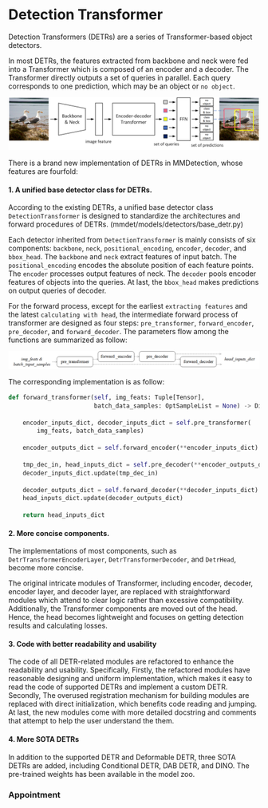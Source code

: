 # Detection Transformer

Detection Transformers (DETRs) are a series of Transformer-based object detectors.

In most DETRs, the features extracted from backbone and neck were fed into a Transformer which is composed of an encoder and a decoder. The Transformer directly outputs a set of queries in parallel. Each query corresponds to one prediction, which may be an object or `no object`.

![DETR_overall](.\DETR_overall.png)

There is a brand new implementation of DETRs in MMDetection, whose features are fourfold:

#### 1. A unified base detector class for DETRs.

According to the existing DETRs, a unified base detector class `DetectionTransformer` is designed to standardize the architectures and forward procedures of DETRs. (mmdet/models/detectors/base_detr.py)

Each detector inherited from `DetectionTransformer` is mainly consists of six components: `backbone`, `neck`, `positional_encoding`, `encoder`, `decoder`, and `bbox_head`. The `backbone` and `neck` extract features of input batch. The `positional_encoding` encodes the absolute position of each feature points. The `encoder` processes output features of neck. The `decoder` pools encoder features of objects into the queries. At last, the `bbox_head` makes predictions on output queries of decoder.

For the forward process, except for the earliest `extracting features` and the latest `calculating with head`, the intermediate forward process of transformer are designed as four steps: `pre_transformer`, `forward_encoder`, `pre_decoder`, and `forward_decoder`. The parameters flow among the functions are summarized as follow:

![DETR_forward_process](.\DETR_forward_process.png)

The corresponding implementation is as follow:

```Python
def forward_transformer(self, img_feats: Tuple[Tensor],
                        batch_data_samples: OptSampleList = None) -> Dict:

    encoder_inputs_dict, decoder_inputs_dict = self.pre_transformer(
        img_feats, batch_data_samples)

    encoder_outputs_dict = self.forward_encoder(**encoder_inputs_dict)

    tmp_dec_in, head_inputs_dict = self.pre_decoder(**encoder_outputs_dict)
    decoder_inputs_dict.update(tmp_dec_in)

    decoder_outputs_dict = self.forward_decoder(**decoder_inputs_dict)
    head_inputs_dict.update(decoder_outputs_dict)

    return head_inputs_dict
```

#### 2. More concise components.

The implementations of most components, such as `DetrTransformerEncoderLayer`, `DetrTransformerDecoder`, and `DetrHead`, become more concise.

The original intricate modules of Transformer, including encoder, decoder, encoder layer, and decoder layer, are replaced with straightforward modules which attend to clear logic rather than excessive compatibility. Additionally, the Transformer components are moved out of the head. Hence, the head becomes lightweight and focuses on getting detection results and calculating losses.

#### 3. Code with better readability and usability

The code of all DETR-related modules are refactored to enhance the readability and usability. Specifically, Firstly, the refactored modules have reasonable designing and uniform implementation, which makes it easy to read the code of supported DETRs and implement a custom DETR. Secondly, The overused registration mechanism for building modules are replaced with direct initialization, which benefits code reading and jumping. At last, the new modules come with more detailed docstring and comments that attempt to help the user understand the them.

#### 4. More SOTA DETRs

In addition to the supported DETR and Deformable DETR, three SOTA DETRs are added, including Conditional DETR, DAB DETR, and DINO. The pre-trained weights has been available in the model zoo.

### Appointment
